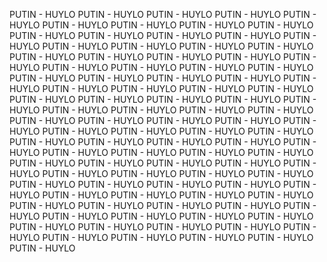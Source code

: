PUTIN - HUYLO PUTIN - HUYLO PUTIN - HUYLO PUTIN - HUYLO PUTIN - HUYLO PUTIN -
HUYLO PUTIN - HUYLO PUTIN - HUYLO PUTIN - HUYLO PUTIN - HUYLO PUTIN - HUYLO
PUTIN - HUYLO PUTIN - HUYLO PUTIN - HUYLO PUTIN - HUYLO PUTIN - HUYLO PUTIN -
HUYLO PUTIN - HUYLO PUTIN - HUYLO PUTIN - HUYLO PUTIN - HUYLO PUTIN - HUYLO
PUTIN - HUYLO PUTIN - HUYLO PUTIN - HUYLO PUTIN - HUYLO PUTIN - HUYLO PUTIN -
HUYLO PUTIN - HUYLO PUTIN - HUYLO PUTIN - HUYLO PUTIN - HUYLO PUTIN - HUYLO
PUTIN - HUYLO PUTIN - HUYLO PUTIN - HUYLO PUTIN - HUYLO PUTIN - HUYLO PUTIN -
HUYLO PUTIN - HUYLO PUTIN - HUYLO PUTIN - HUYLO PUTIN - HUYLO PUTIN - HUYLO
PUTIN - HUYLO PUTIN - HUYLO PUTIN - HUYLO PUTIN - HUYLO PUTIN - HUYLO PUTIN -
HUYLO PUTIN - HUYLO PUTIN - HUYLO PUTIN - HUYLO PUTIN - HUYLO PUTIN - HUYLO
PUTIN - HUYLO PUTIN - HUYLO PUTIN - HUYLO PUTIN - HUYLO PUTIN - HUYLO PUTIN -
HUYLO PUTIN - HUYLO PUTIN - HUYLO PUTIN - HUYLO PUTIN - HUYLO PUTIN - HUYLO
PUTIN - HUYLO PUTIN - HUYLO PUTIN - HUYLO PUTIN - HUYLO PUTIN - HUYLO PUTIN -
HUYLO PUTIN - HUYLO PUTIN - HUYLO PUTIN - HUYLO PUTIN - HUYLO PUTIN - HUYLO
PUTIN - HUYLO PUTIN - HUYLO PUTIN - HUYLO PUTIN - HUYLO PUTIN - HUYLO PUTIN -
HUYLO PUTIN - HUYLO PUTIN - HUYLO PUTIN - HUYLO PUTIN - HUYLO PUTIN - HUYLO
PUTIN - HUYLO PUTIN - HUYLO PUTIN - HUYLO PUTIN - HUYLO PUTIN - HUYLO PUTIN -
HUYLO PUTIN - HUYLO PUTIN - HUYLO PUTIN - HUYLO PUTIN - HUYLO PUTIN - HUYLO
PUTIN - HUYLO
